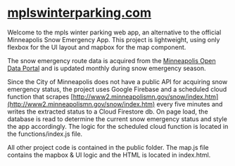# [mplswinterparking.com](https://mplswinterparking.com)

Welcome to the mpls winter parking web app, an alternative to the official Minneapolis Snow Emergency App. This project is lightweight, using only flexbox for the UI layout and mapbox for the map component. 

The snow emergency route data is acquired from the [Minneapolis Open Data Portal](https://opendata.minneapolismn.gov/datasets/snow-emergency-routes) and is updated monthly during snow emergency season.

Since the City of Minneapolis does not have a public API for acquiring snow emergency status, the project uses Google Firebase and a scheduled cloud function that scrapes [http://www2.minneapolismn.gov/snow/index.htm](http://www2.minneapolismn.gov/snow/index.htm) every five minutes and writes the extracted status to a Cloud Firestore db. On page load, the database is read to determine the current snow emergency status and style the app accordingly. The logic for the scheduled cloud function is located in the functions/index.js file.

All other project code is contained in the public folder. The map.js file contains the mapbox & UI logic and the HTML is located in index.html.
